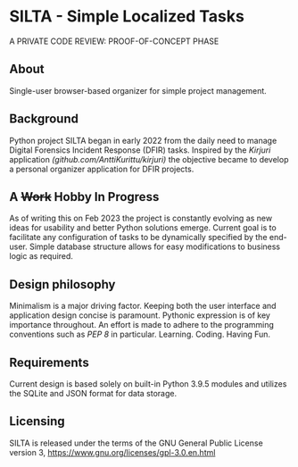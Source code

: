 # SILTA - Simple Localized Tasks
A PRIVATE CODE REVIEW: PROOF-OF-CONCEPT PHASE
## About
Single-user browser-based organizer for simple project management.

## Background
Python project SILTA began in early 2022 from the daily need to manage Digital Forensics Incident Response (DFIR) tasks. Inspired by the *Kirjuri* application *(github.com/AnttiKurittu/kirjuri)* the objective became to develop a personal organizer application for DFIR projects.

## A ~~Work~~ Hobby In Progress
As of writing this on Feb 2023 the project is constantly evolving as new ideas for usability and better Python solutions emerge. Current goal is to facilitate any configuration of tasks to be dynamically specified by the end-user. Simple database structure allows for easy modifications to business logic as required.

## Design philosophy
Minimalism is a major driving factor. Keeping both the user interface and application design concise is paramount. Pythonic expression is of key importance throughout. An effort is made to adhere to the programming conventions such as *PEP 8* in particular. Learning. Coding. Having Fun.

## Requirements
Current design is based solely on built-in Python 3.9.5 modules and utilizes the SQLite and JSON format for data storage.

## Licensing
SILTA is released under the terms of the GNU General Public License version 3, https://www.gnu.org/licenses/gpl-3.0.en.html
